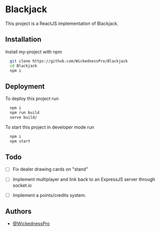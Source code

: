 
# Blackjack

This project is a ReactJS implementation of Blackjack.


## Installation

Install my-project with npm

```bash
  git clone https://github.com/WickednessPro/Blackjack
  cd Blackjack
  npm i
```
    
## Deployment

To deploy this project run

```bash
  npm i
  npm run build
  serve build/
```

To start this project in developer mode run
```bash
  npm i 
  npm start
```
## Todo

- [ ] Fix dealer drawing cards on "stand"
- [ ] Implement multiplayer and link back to an ExpressJS server through socket.io
- [ ] Implement a points/credits system.


## Authors

- [@WickednessPro](https://www.github.com/WickednessPro)

